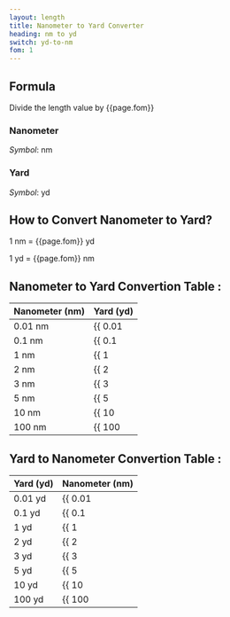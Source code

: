 ```yaml
---
layout: length
title: Nanometer to Yard Converter
heading: nm to yd
switch: yd-to-nm
fom: 1
---
```


## Formula
Divide the length value by {{page.fom}}

### Nanometer
*Symbol*: nm

### Yard
*Symbol*: yd

## How to Convert Nanometer to Yard?
1 nm = {{page.fom}} yd

1 yd = {{page.fom}} nm

## Nanometer to Yard Convertion Table :

| Nanometer (nm) | Yard (yd) |
| ---- | ---- |
| 0.01 nm | {{ 0.01 | divided_by: page.fom | round: 5 }} yd |
| 0.1 nm | {{ 0.1 | divided_by: page.fom | round: 5 }} yd |
| 1 nm | {{ 1 | divided_by: page.fom | round: 5 }} yd |
| 2 nm | {{ 2 | divided_by: page.fom | round: 5 }} yd |
| 3 nm | {{ 3 | divided_by: page.fom | round: 5 }} yd |
| 5 nm | {{ 5 | divided_by: page.fom | round: 5 }} yd |
| 10 nm | {{ 10 | divided_by: page.fom | round: 5 }} yd |
| 100 nm | {{ 100 | divided_by: page.fom | round: 5 }} yd |

## Yard to Nanometer Convertion Table :

| Yard (yd) | Nanometer (nm) |
| ---- | ---- |
| 0.01 yd | {{ 0.01 | times: page.fom | round: 5 }} nm |
| 0.1 yd | {{ 0.1 | times: page.fom | round: 5 }} nm |
| 1 yd | {{ 1 | times: page.fom | round: 5 }} nm |
| 2 yd | {{ 2 | times: page.fom | round: 5 }} nm |
| 3 yd | {{ 3 | times: page.fom | round: 5 }} nm |
| 5 yd | {{ 5 | times: page.fom | round: 5 }} nm |
| 10 yd | {{ 10 | times: page.fom | round: 5 }} nm |
| 100 yd | {{ 100 | times: page.fom | round: 5 }} nm |

<script>
selectInput[0].selected = true
selectOutput[6].selected = true
</script>
